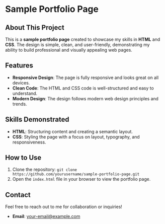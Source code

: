 # Sample Portfolio Page

## About This Project
This is a **sample portfolio page** created to showcase my skills in **HTML** and **CSS**. The design is simple, clean, and user-friendly, demonstrating my ability to build professional and visually appealing web pages.

## Features
- **Responsive Design**: The page is fully responsive and looks great on all devices.
- **Clean Code**: The HTML and CSS code is well-structured and easy to understand.
- **Modern Design**: The design follows modern web design principles and trends.

## Skills Demonstrated
- **HTML**: Structuring content and creating a semantic layout.
- **CSS**: Styling the page with a focus on layout, typography, and responsiveness.

## How to Use
1. Clone the repository: `git clone https://github.com/yourusername/sample-portfolio-page.git`
2. Open the `index.html` file in your browser to view the portfolio page.

## Contact
Feel free to reach out to me for collaboration or inquiries!

- **Email**: your-email@example.com
